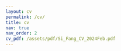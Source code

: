 ```yaml
---
layout: cv
permalink: /cv/
title: cv
nav: true
nav_order: 2
cv_pdf: /assets/pdf/Si_Fang_CV_2024Feb.pdf
---
```

